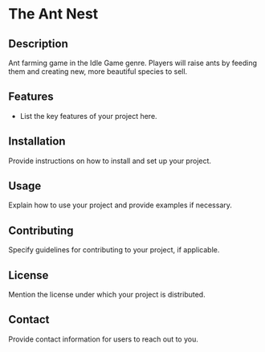 # The Ant Nest

## Description
Ant farming game in the Idle Game genre. Players will raise ants by feeding them and creating new, more beautiful species to sell.

## Features
- List the key features of your project here.

## Installation
Provide instructions on how to install and set up your project.

## Usage
Explain how to use your project and provide examples if necessary.

## Contributing
Specify guidelines for contributing to your project, if applicable.

## License
Mention the license under which your project is distributed.

## Contact
Provide contact information for users to reach out to you.
